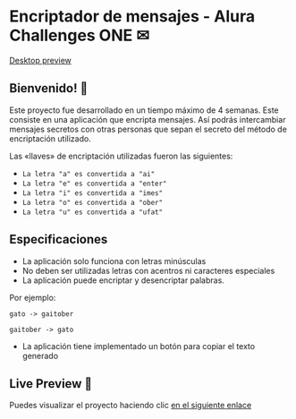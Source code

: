 # Encriptador de mensajes - Alura Challenges ONE ✉

[Desktop preview](images/desktop-preview.png)

## Bienvenido! 👋
Este proyecto fue desarrollado en un tiempo máximo de 4 semanas. Este consiste en una aplicación que encripta mensajes. Así podrás intercambiar mensajes secretos con otras personas que sepan el secreto del método de encriptación utilizado.

Las «llaves» de encriptación utilizadas fueron las siguientes:

- ```La letra "a" es convertida a "ai"```
- ```La letra "e" es convertida a "enter"```
- ```La letra "i" es convertida a "imes"```
- ```La letra "o" es convertida a "ober"```
- ```La letra "u" es convertida a "ufat"```

## Especificaciones
- La aplicación solo funciona con letras minúsculas
- No deben ser utilizadas letras con acentros ni caracteres especiales
- La aplicación puede encriptar y desencriptar palabras.

Por ejemplo:

```gato -> gaitober```

```gaitober -> gato```

- La aplicación tiene implementado un botón para copiar el texto generado

## Live Preview 🔴

Puedes visualizar el proyecto haciendo clic [en el siguiente enlace](https://ehmenzala.github.io/alura-encriptador/)